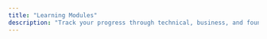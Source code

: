 ```yaml
---
title: "Learning Modules"
description: "Track your progress through technical, business, and foundational modules"
---
```

